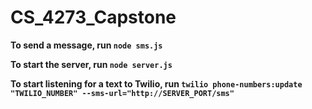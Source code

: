 # CS_4273_Capstone

**To send a message, run ``node sms.js``**

**To start the server, run ``node server.js``**

**To start listening for a text to Twilio, run ``twilio phone-numbers:update "TWILIO_NUMBER" --sms-url="http://SERVER_PORT/sms"``**
